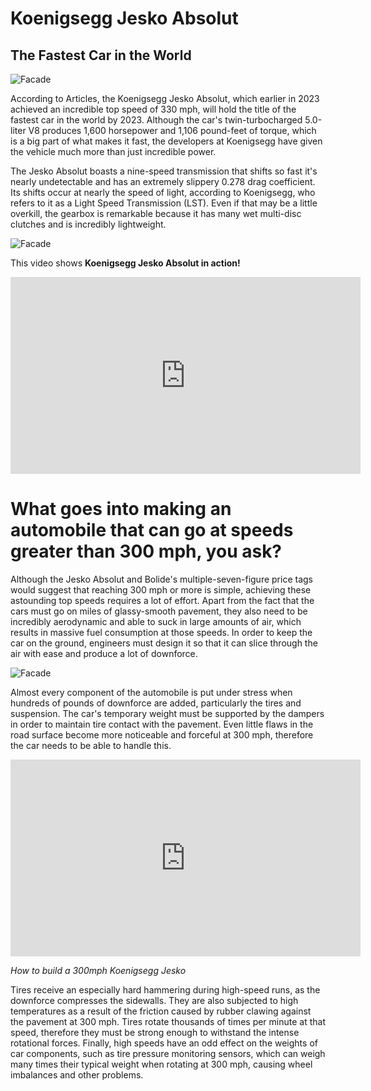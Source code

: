 # Koenigsegg Jesko Absolut
## The Fastest Car in the World

![Facade](https://media.autoexpress.co.uk/image/private/s--78Lp2mtA--/v1650904349/evo/2022/04/Koenigsegg%20Jesko%20update%20April%202022-6.jpg)

According to Articles, the Koenigsegg Jesko Absolut, which earlier in 2023 achieved an incredible top speed of 330 mph, will hold the title of the fastest car in the world by 2023. Although the car's twin-turbocharged 5.0-liter V8 produces 1,600 horsepower and 1,106 pound-feet of torque, which is a big part of what makes it fast, the developers at Koenigsegg have given the vehicle much more than just incredible power.

The Jesko Absolut boasts a nine-speed transmission that shifts so fast it's nearly undetectable and has an extremely slippery 0.278 drag coefficient. Its shifts occur at nearly the speed of light, according to Koenigsegg, who refers to it as a Light Speed Transmission (LST). Even if that may be a little overkill, the gearbox is remarkable because it has many wet multi-disc clutches and is incredibly lightweight.

![Facade](https://mainwebstorage.blob.core.windows.net/mediacontainers/styles/1400x1000/azure/2022-04/Koenigsegg%20Jesko%20Absolut%20-%20Rear%20Tire.jpg?h=8621d985&itok=nxnsPBPc)

This video shows **Koenigsegg Jesko Absolut in action!**


<iframe width="560" height="315" src="https://www.youtube.com/embed/vWFzETOZJY4?si=ISC3ZuOXSZP--ASF" title="YouTube video player" frameborder="0" allow="accelerometer; autoplay; clipboard-write; encrypted-media; gyroscope; picture-in-picture; web-share" allowfullscreen></iframe>


# What goes into making an automobile that can go at speeds greater than 300 mph, you ask?

Although the Jesko Absolut and Bolide's multiple-seven-figure price tags would suggest that reaching 300 mph or more is simple, achieving these astounding top speeds requires a lot of effort. Apart from the fact that the cars must go on miles of glassy-smooth pavement, they also need to be incredibly aerodynamic and able to suck in large amounts of air, which results in massive fuel consumption at those speeds. In order to keep the car on the ground, engineers must design it so that it can slice through the air with ease and produce a lot of downforce.

![Facade](https://www.researchgate.net/publication/348837561/figure/fig3/AS:985328110292993@1611931936267/Koenigsegg-Jesko-Absolut-https-wwwkoenigseggcom-car-jesko-absolut.png)

Almost every component of the automobile is put under stress when hundreds of pounds of downforce are added, particularly the tires and suspension. The car's temporary weight must be supported by the dampers in order to maintain tire contact with the pavement. Even little flaws in the road surface become more noticeable and forceful at 300 mph, therefore the car needs to be able to handle this.


<iframe width="560" height="315" src="https://www.youtube.com/embed/8qvaO9YpL1M?si=CRg7H4xbPTJ2wmW7" title="YouTube video player" frameborder="0" allow="accelerometer; autoplay; clipboard-write; encrypted-media; gyroscope; picture-in-picture; web-share" allowfullscreen></iframe>


*How to build a 300mph Koenigsegg Jesko*

Tires receive an especially hard hammering during high-speed runs, as the downforce compresses the sidewalls. They are also subjected to high temperatures as a result of the friction caused by rubber clawing against the pavement at 300 mph. Tires rotate thousands of times per minute at that speed, therefore they must be strong enough to withstand the intense rotational forces. Finally, high speeds have an odd effect on the weights of car components, such as tire pressure monitoring sensors, which can weigh many times their typical weight when rotating at 300 mph, causing wheel imbalances and other problems.
